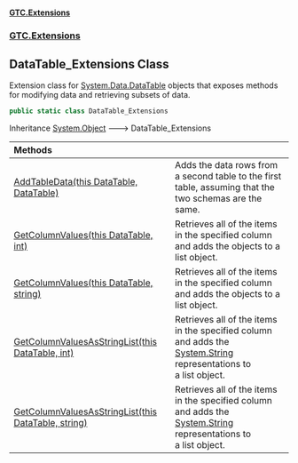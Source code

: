 #### [GTC.Extensions](GTCExtensions.md 'GTC Extensions')
### [GTC.Extensions](GTCExtensions.md#GTC.Extensions 'GTC.Extensions')

## DataTable_Extensions Class

Extension class for [System.Data.DataTable](https://docs.microsoft.com/en-us/dotnet/api/System.Data.DataTable 'System.Data.DataTable') objects that exposes methods for modifying data and retrieving subsets of data.

```csharp
public static class DataTable_Extensions
```

Inheritance [System.Object](https://docs.microsoft.com/en-us/dotnet/api/System.Object 'System.Object') &#129106; DataTable_Extensions

| Methods | |
| :--- | :--- |
| [AddTableData(this DataTable, DataTable)](DataTable_Extensions.AddTableData(thisDataTable,DataTable).md 'GTC.Extensions.DataTable_Extensions.AddTableData(this System.Data.DataTable, System.Data.DataTable)') | Adds the data rows from a second table to the first table, assuming that the two schemas are the same. |
| [GetColumnValues(this DataTable, int)](DataTable_Extensions.GetColumnValues(thisDataTable,int).md 'GTC.Extensions.DataTable_Extensions.GetColumnValues(this System.Data.DataTable, int)') | Retrieves all of the items in the specified column and adds the objects to a list object. |
| [GetColumnValues(this DataTable, string)](DataTable_Extensions.GetColumnValues(thisDataTable,string).md 'GTC.Extensions.DataTable_Extensions.GetColumnValues(this System.Data.DataTable, string)') | Retrieves all of the items in the specified column and adds the objects to a list object. |
| [GetColumnValuesAsStringList(this DataTable, int)](DataTable_Extensions.GetColumnValuesAsStringList(thisDataTable,int).md 'GTC.Extensions.DataTable_Extensions.GetColumnValuesAsStringList(this System.Data.DataTable, int)') | Retrieves all of the items in the specified column and adds the [System.String](https://docs.microsoft.com/en-us/dotnet/api/System.String 'System.String') representations to<br/>a list object. |
| [GetColumnValuesAsStringList(this DataTable, string)](DataTable_Extensions.GetColumnValuesAsStringList(thisDataTable,string).md 'GTC.Extensions.DataTable_Extensions.GetColumnValuesAsStringList(this System.Data.DataTable, string)') | Retrieves all of the items in the specified column and adds the [System.String](https://docs.microsoft.com/en-us/dotnet/api/System.String 'System.String') representations to<br/>a list object. |
